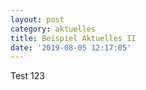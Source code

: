 ```yaml
---
layout: post
category: aktuelles
title: Beispiel Aktuelles II
date: '2019-08-05 12:17:05'
---
```

Test 123
